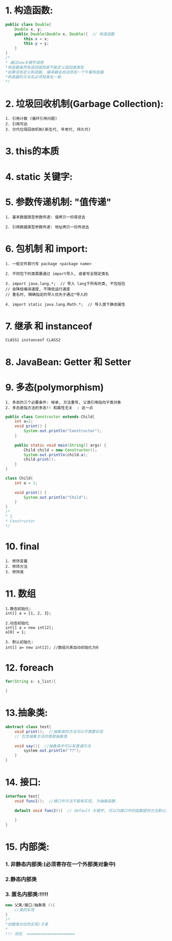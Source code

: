 # 1. 构造函数:

~~~java
public class Double{
    Double x, y;
    public Double(Double x, Double){  // 构造函数
        this.x = x;
        this.y = y;
    }
}
/*
* 通过new关键字调用
*构造器虽然有返回值但是不能定义返回值类型
*如果没有定义构造器, 编译器会自动添加一个午餐构造器
*构造器的方法名必须和类名一致
*/
~~~



# 2. 垃圾回收机制(Garbage Collection):

~~~properties
1. 引用计数 (循环引用问题)
2. 引用可达 
3. 分代垃圾回收机制(新生代, 年老代, 持久代)
~~~



#  3. this的本质



# 4. static 关键字:



# 5. 参数传递机制: "值传递"

~~~properties
1. 基本数据类型参数传递: 值拷贝一份穿进去

2. 引用数据类型参数传递: 地址拷贝一份传进去
~~~



# 6. 包机制 和 import:

~~~properties
1. 一般文件首行写 package <package name>

2. 不同包下的类需要通过 import导入, 或者写全限定类名

3. import java.lang.*;  // 导入 lang下所有的类, 不包括包
// 会降低编译速度, 不降低运行速度
// 重名时, 精确指定的导入优先于通过*导入的

4. import static java.lang.Math.*;  // 导入类下静态属性
~~~



# 7. 继承 和 instanceof

~~~properties
CLASS1 instanceof CLASS2
~~~



# 8. JavaBean: Getter 和 Setter



# 9. 多态(polymorphism)

~~~properties
1. 多态的三个必要条件: 继承, 方法重写, 父类引用指向子类对象
2. 多态是指方法的多态!! 和属性无关  : 这一点
~~~

~~~java
public class Constructor extends Child{
	int a=2;
	void print() {
		System.out.println("Constructor");
	}
	
	public static void main(String[] args) {
		Child child = new Constructor();
		System.out.println(child.a);
		child.print();
	}
}

class Child{
	int a = 1;
	
	void print() {
		System.out.println("Child");
	}
}
/*
* 1
* Constructor
*/
~~~



# 10. final

~~~properties
1. 修饰变量
2. 修饰方法
3. 修饰类
~~~



# 11. 数组

~~~properties
1.静态初始化:
int[] a = {1, 2, 3};

2.动态初始化
int[] a = new int[2];
a[0] = 1;

3. 默认初始化:
int[] a= new int[2]; //数组元素自动初始化为0
~~~



# 12. foreach

~~~java
for(String s: s_list){
    
}
~~~



# 13.抽象类:

~~~java
abstract class test{
    void print();  //抽象类的方法可以不需要实现
    // 包含抽象方法的类是抽象类
    
    void say(){  //抽象类中可以有普通方法
        system.out.println("??");
    }
}
~~~



# 14. 接口:

~~~java
interface test{
    void func1();  //接口中方法不能有实现, 为抽象函数.
    
    default void func2(){  // default 关键字, 可以为接口中的函数提供方法默认实现
        
    }
}
~~~



# 15. 内部类:

### 1. 非静态内部类:(必须寄存在一个外部类对象中)



### 2.静态内部类



### 3. 匿名内部类:!!!!!

~~~java
new 父类/接口/抽象类 (){
    //类的实现
}
/*
*创建类对应的实现/子类
* 
!!! 闭包  =====================
~~~

